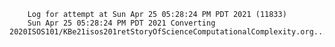        Log for attempt at Sun Apr 25 05:28:24 PM PDT 2021 (11833)
        Sun Apr 25 05:28:24 PM PDT 2021 Converting 2020ISOS101/KBe21isos201retStoryOfScienceComputationalComplexity.org...
